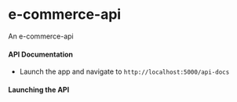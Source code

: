 # e-commerce-api
An e-commerce-api

#### API Documentation
- Launch the app and navigate to `http://localhost:5000/api-docs`

#### Launching the API

